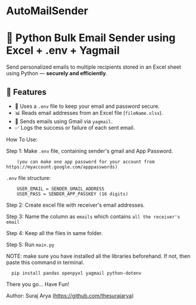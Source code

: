 # AutoMailSender

# 📧 Python Bulk Email Sender using Excel + .env + Yagmail

Send personalized emails to multiple recipients stored in an Excel sheet using Python — **securely and efficiently**.


## 🚀 Features

- 🔐 Uses a `.env` file to keep your email and password secure.
- 📊 Reads email addresses from an Excel file (`fileName.xlsx`).
- 💌 Sends emails using Gmail via `yagmail`.
- ✅ Logs the success or failure of each sent email.

How To Use:

Step 1: Make `.env` file, containing sender's gmail and App Password.

        (you can make one app password for your account from https://myaccount.google.com/apppasswords)

`.env` file structure:

        USER_EMAIL = SENDER_GMAIL_ADDRESS
        USER_PASS = SENDER_APP_PASSKEY (16 digits)

Step 2: Create excel file with receiver's email addresses.

Step 3: Name the column as `emails` which contains `all the receiver's email`

Step 4: Keep all the files in same folder.

Step 5: Run `main.py`

NOTE: make sure you have installed all the libraries beforehand.
      If not, then paste this command in terminal.

      pip install pandas openpyxl yagmail python-dotenv

There you go... Have Fun!

Author: Suraj Arya (https://github.com/thesurajarya)
        

